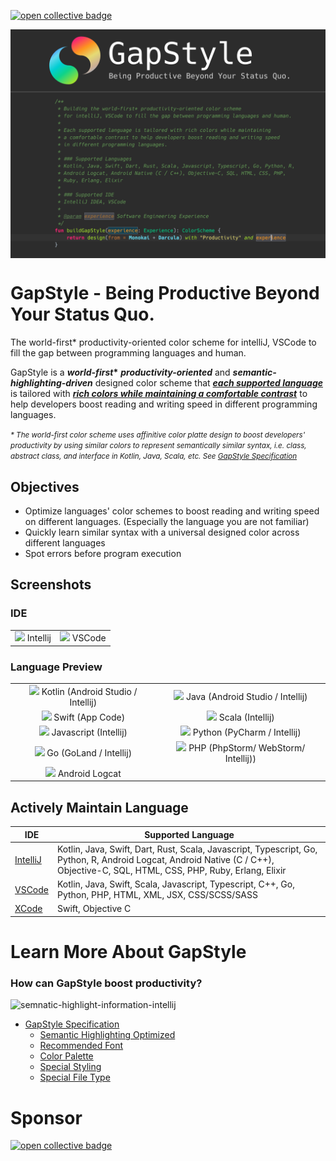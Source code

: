 <a href="https://opencollective.com/gapstyle" target="_blank"><img alt="open collective badge" src="https://opencollective.com/gapstyle/tiers/badge.svg?label=Backer&color=brightgreen" /></a>

<p align="center">
  <img align="center" src="github-gapstyle-cover-logo.png"/>
  <img align="center" src="github-gapstyle-cover-content.png"/>
</p>

# GapStyle - Being Productive Beyond Your Status Quo.

The world-first\* productivity-oriented color scheme for intelliJ, VSCode to fill the gap between programming languages
and human.

GapStyle is a **_world-first_\*** **_productivity-oriented_** and **_semantic-highlighting-driven_** designed color
scheme that **_[each supported language](#actively-maintain-language)_** is tailored with
**_[rich colors while maintaining a comfortable contrast](#gapstyle-specification)_** to help developers boost reading
and writing speed in different programming languages.

<small><i>\* The world-first color scheme uses affinitive color platte design to boost developers' productivity by using
similar colors to represent semantically similar syntax, i.e. class, abstract class, and interface in Kotlin, Java,
Scala, etc. See [GapStyle Specification](https://github.com/gaplo917/GapStyle/tree/master/spec#color-palette)
</i></small>

## Objectives

- Optimize languages' color schemes to boost reading and writing speed on different languages. (Especially the language
  you are not familiar)
- Quickly learn similar syntax with a universal designed color across different languages
- Spot errors before program execution

## Screenshots

### IDE

|                                                                                             |                                                                                         |
| :-----------------------------------------------------------------------------------------: | :-------------------------------------------------------------------------------------: |
| ![](https://cdn.jsdelivr.net/gh/gaplo917/GapStyle@master/preview/ide-intellij.png) Intellij | ![](https://cdn.jsdelivr.net/gh/gaplo917/GapStyle@master/preview/ide-vscode.png) VSCode |

### Language Preview

|                                                                                                                 |                                                                                                               |
| :-------------------------------------------------------------------------------------------------------------: | :-----------------------------------------------------------------------------------------------------------: |
| ![](https://cdn.jsdelivr.net/gh/gaplo917/GapStyle@master/preview/kotlin.png) Kotlin (Android Studio / Intellij) |  ![](https://cdn.jsdelivr.net/gh/gaplo917/GapStyle@master/preview/java.png) Java (Android Studio / Intellij)  |
|          ![](https://cdn.jsdelivr.net/gh/gaplo917/GapStyle@master/preview/swift.png) Swift (App Code)           |         ![](https://cdn.jsdelivr.net/gh/gaplo917/GapStyle@master/preview/scala.png) Scala (Intellij)          |
|     ![](https://cdn.jsdelivr.net/gh/gaplo917/GapStyle@master/preview/javascript.png) Javascript (Intellij)      |   ![](https://cdn.jsdelivr.net/gh/gaplo917/GapStyle@master/preview/python.png) Python (PyCharm / Intellij)    |
|         ![](https://cdn.jsdelivr.net/gh/gaplo917/GapStyle@master/preview/go.png) Go (GoLand / Intellij)         | ![](https://cdn.jsdelivr.net/gh/gaplo917/GapStyle@master/preview/php.png) PHP (PhpStorm/ WebStorm/ Intellij)) |
|       ![](https://cdn.jsdelivr.net/gh/gaplo917/GapStyle@master/preview/android-logcat.png) Android Logcat       |                                                                                                               |

## Actively Maintain Language

| IDE                                                                   | Supported Language                                                                                                                                                              |
| --------------------------------------------------------------------- | ------------------------------------------------------------------------------------------------------------------------------------------------------------------------------- |
| [IntelliJ](https://github.com/gaplo917/GapStyle/tree/master/intellij) | Kotlin, Java, Swift, Dart, Rust, Scala, Javascript, Typescript, Go, Python, R, Android Logcat, Android Native (C / C++), Objective-C, SQL, HTML, CSS, PHP, Ruby, Erlang, Elixir |
| [VSCode](https://github.com/gaplo917/GapStyle/tree/master/vscode)     | Kotlin, Java, Swift, Scala, Javascript, Typescript, C++, Go, Python, PHP, HTML, XML, JSX, CSS/SCSS/SASS                                                                         |
| [XCode](https://github.com/gaplo917/GapStyle/tree/master/xcode)       | Swift, Objective C                                                                                                                                                              |

# Learn More About GapStyle

### How can GapStyle boost productivity?

![semnatic-highlight-information-intellij](preview/semnatic-highlight-information-intellij.gif)

- [GapStyle Specification](spec/README.md#gapstyle-specification)
  - [Semantic Highlighting Optimized](spec/README.md#semantic-highlighting-optimized)
  - [Recommended Font](spec/README.md#recommended-font)
  - [Color Palette](spec/README.md#color-palette)
  - [Special Styling](spec/README.md#special-styling)
  - [Special File Type](spec/README.md#special-file-type)

# Sponsor
<a href="https://opencollective.com/gapstyle/contribute/backer-37397/checkout" target="_blank"><img alt="open collective badge" src="https://opencollective.com/gapstyle/tiers/backer.svg?avatarHeight=96" /></a>
